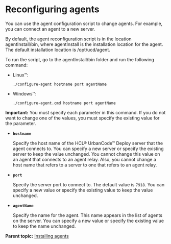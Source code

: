 # Reconfiguring agents

You can use the agent configuration script to change agents. For example, you can connect an agent to a new server.

By default, the agent reconfiguration script is in the location agentInstall/bin, where agentInstall is the installation location for the agent. The default installation location is /opt/ucd/agent.

To run the script, go to the agentInstall/bin folder and run the following command:

-   Linux™:

    ```
    ./configure-agent hostname port agentName
    ```

-   Windows™:

    ```
    ./configure-agent.cmd hostname port agentName
    ```


**Important:** You must specify each parameter in this command. If you do not want to change one of the values, you must specify the existing value for the parameter.

-   **`hostname`**

    Specify the host name of the HCL® UrbanCode™ Deploy server that the agent connects to. You can specify a new server or specify the existing server to keep the value unchanged. You cannot change this value on an agent that connects to an agent relay. Also, you cannot change a host name that refers to a server to one that refers to an agent relay.

-   **`port`**

    Specify the server port to connect to. The default value is `7918`. You can specify a new value or specify the existing value to keep the value unchanged.

-   **`agentName`**

    Specify the name for the agent. This name appears in the list of agents on the server. You can specify a new value or specify the existing value to keep the name unchanged.


**Parent topic:** [Installing agents](../../com.ibm.udeploy.install.doc/topics/agent_install_ov.md)


